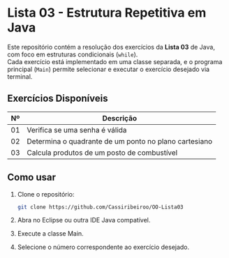 # Lista 03 - Estrutura Repetitiva em Java

Este repositório contém a resolução dos exercícios da **Lista 03** de Java, com foco em estruturas condicionais (`while`).  
Cada exercício está implementado em uma classe separada, e o programa principal (`Main`) permite selecionar e executar o exercício desejado via terminal.

## Exercícios Disponíveis

| Nº | Descrição                                                                 |
|----|---------------------------------------------------------------------------|
| 01 | Verifica se uma senha é válida                                            |
| 02 | Determina o quadrante de um ponto no plano cartesiano                     |
| 03 | Calcula produtos de um posto de combustível                               |

## Como usar

1. Clone o repositório:
   ```bash
   git clone https://github.com/Cassiribeiroo/OO-Lista03
   ```
   
2. Abra no Eclipse ou outra IDE Java compatível.
  
3. Execute a classe Main.
   
4. Selecione o número correspondente ao exercício desejado.
